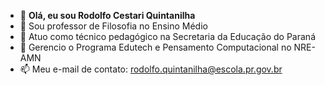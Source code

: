 - 👋 **Olá, eu sou Rodolfo Cestari Quintanilha**
- 👀 Sou professor de Filosofia no Ensino Médio
- 🌱 Atuo como técnico pedagógico na Secretaria da Educação do Paraná
- 💞️ Gerencio o Programa Edutech e Pensamento Computacional no NRE-AMN
- 📫 Meu e-mail de contato: rodolfo.quintanilha@escola.pr.gov.br

<!---
rcestariq/rcestariq is a ✨ special ✨ repository because its `README.md` (this file) appears on your GitHub profile.
You can click the Preview link to take a look at your changes.
--->
